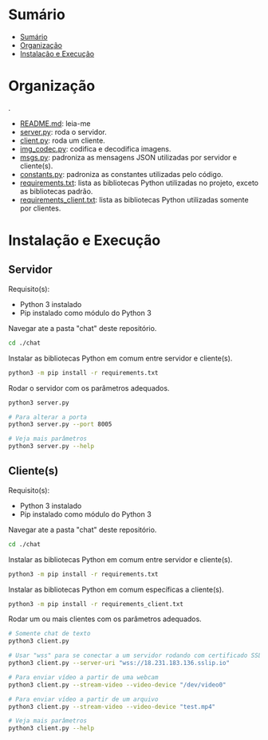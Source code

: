 # Sumário

- [Sumário](#sumário)
- [Organização](#organização)
- [Instalação e Execução](#instalação-e-execução)


# Organização

.
 * [README.md](./chat/README.md): leia-me
 * [server.py](./chat/server.py): roda o servidor.
 * [client.py](./chat/client.py): roda um cliente.
 * [img_codec.py](./chat/img_codec.py): codifica e decodifica imagens.
 * [msgs.py](./chat/msgs.py): padroniza as mensagens JSON utilizadas por servidor e cliente(s).
 * [constants.py](./chat/constants.py): padroniza as constantes utilizadas pelo código.
 * [requirements.txt](./chat/requirements.txt): lista as bibliotecas Python utilizadas no projeto, exceto as bibliotecas padrão.
 * [requirements_client.txt](./chat/requirements.txt): lista as bibliotecas Python utilizadas somente por clientes.

# Instalação e Execução

## Servidor

Requisito(s):
* Python 3 instalado
* Pip instalado como módulo do Python 3

Navegar ate a pasta "chat" deste repositório.

```bash
cd ./chat
```

Instalar as bibliotecas Python em comum entre servidor e cliente(s).

```bash
python3 -m pip install -r requirements.txt
```

Rodar o servidor com os parâmetros adequados.

```bash
python3 server.py

# Para alterar a porta
python3 server.py --port 8005

# Veja mais parâmetros
python3 server.py --help
```

## Cliente(s)

Requisito(s):
* Python 3 instalado
* Pip instalado como módulo do Python 3

Navegar ate a pasta "chat" deste repositório.

```bash
cd ./chat
```

Instalar as bibliotecas Python em comum entre servidor e cliente(s).

```bash
python3 -m pip install -r requirements.txt
```

Instalar as bibliotecas Python em comum específicas a cliente(s).

```bash
python3 -m pip install -r requirements_client.txt
```

Rodar um ou mais clientes com os parâmetros adequados.

```bash
# Somente chat de texto
python3 client.py

# Usar "wss" para se conectar a um servidor rodando com certificado SSL
python3 client.py --server-uri "wss://18.231.183.136.sslip.io"

# Para enviar vídeo a partir de uma webcam
python3 client.py --stream-video --video-device "/dev/video0"

# Para enviar vídeo a partir de um arquivo
python3 client.py --stream-video --video-device "test.mp4"

# Veja mais parâmetros
python3 client.py --help
```
